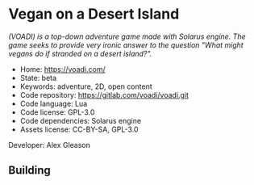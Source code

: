 # Vegan on a Desert Island

_(VOADI) is a top-down adventure game made with Solarus engine. The game seeks to provide very ironic answer to the question "What might vegans do if stranded on a desert island?"._

- Home: https://voadi.com/
- State: beta
- Keywords: adventure, 2D, open content
- Code repository: https://gitlab.com/voadi/voadi.git
- Code language: Lua
- Code license: GPL-3.0
- Code dependencies: Solarus engine
- Assets license: CC-BY-SA, GPL-3.0

 Developer: Alex Gleason

## Building
